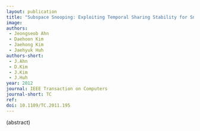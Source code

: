 ```yaml
---
layout: publication
title: "Subspace Snooping: Exploiting Temporal Sharing Stability for Snoop Reduction"
image: 
authors: 
 - Jeongseob Ahn
 - Daehoon Kim
 - Jaehong Kim
 - Jaehyuk Huh
authors-short:
 - J.Ahn
 - D.Kim
 - J.Kim
 - J.Huh
year: 2012
journal: IEEE Transaction on Computers
journal-short: TC
ref: 
doi: 10.1109/TC.2011.195
---
```


(abstract)
